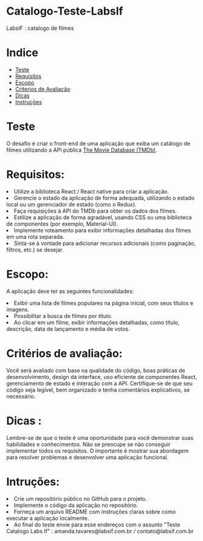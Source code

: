 

# Catalogo-Teste-LabsIf



LabsIF : catalogo de filmes

<a name="ancora"></a>
# Indice

- [Teste](#ancora1)
- [Requisitos](#ancora2)
- [Escopo](#ancora3)
- [Criterios de Avaliação](#ancora4)
- [Dicas](#ancora5)
- [Instruções](#ancora6)



<a id="ancora1"></a>
# Teste

O desafio é criar o front-end de uma aplicação que exiba um catálogo de filmes utilizando a API pública <a href="https://developer.themoviedb.org/docs">The Movie Database (TMDb)</a>. 

#
<a id="ancora2"></a>
# Requisitos:


<li>Utilize a biblioteca React / React native para criar a aplicação.</li>

<li>Gerencie o estado da aplicação de forma adequada, utilizando o estado local ou um gerenciador de estado (como o Redux).</li>

<li>Faça requisições à API do TMDb para obter os dados dos filmes.</li>

<li>Estilize a aplicação de forma agradável, usando CSS ou uma biblioteca de componentes (por exemplo, Material-UI).</li>

<li>Implemente roteamento para exibir informações detalhadas dos filmes em uma rota separada.</li>

<li>Sinta-se à vontade para adicionar recursos adicionais (como paginação, filtros, etc.) se desejar.</li>

#
<a id="ancora3"></a>
# Escopo:

A aplicação deve ter as seguintes funcionalidades:


<li>Exibir uma lista de filmes populares na página inicial, com seus títulos e imagens.</li>

<li>Possibilitar a busca de filmes por título.</li>

<li>Ao clicar em um filme, exibir informações detalhadas, como título, descrição, data de lançamento e média de votos.</li>

#
<a id="ancora4"></a>
# Critérios de avaliação:


Você será avaliado com base na qualidade do código, boas práticas de desenvolvimento, design da interface, uso eficiente de componentes React, gerenciamento de estado e interação com a API. Certifique-se de que seu código seja legível, bem organizado e tenha comentários explicativos, se necessário.

# 
<a id="ancora5"></a>
# Dicas : 


Lembre-se de que o teste é uma oportunidade para você demonstrar suas habilidades e conhecimentos. Não se preocupe se não conseguir implementar todos os requisitos. O importante é mostrar sua abordagem para resolver problemas e desenvolver uma aplicação funcional.

#
<a id="ancora6"></a>
# Intruções:

<li>Crie um repositório público no GitHub para o projeto.</li>

<li>Implemente o código da aplicação no repositório.</li>

<li>Forneça um arquivo README com instruções claras sobre como executar a aplicação localmente.</li>

<li>Ao final do teste envie para esse endereços com o assunto "Teste Catalogo Labs If" :  amanda.tavares@labsif.com.br /  contato@labsif.com.br </li>

